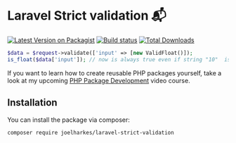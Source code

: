 # Laravel Strict validation 📬

[![Latest Version on Packagist](https://img.shields.io/packagist/v/joelharkes/laravel-strict-validation.svg?style=flat-square)](https://packagist.org/packages/beyondcode/laravel-mailbox)
[![Build status](https://github.com/eurides-eu/laravel-strict-validation/actions/workflows/CI.yml/badge.svg)](https://github.com/eurides-eu/laravel-mailbox/actions/workflows/run-tests.yml)
[![Total Downloads](https://img.shields.io/packagist/dt/joelharkes/laravel-strict-validation.svg?style=flat-square)](https://packagist.org/packages/beyondcode/laravel-mailbox)


``` php
$data = $request->validate(['input' => [new ValidFloat()]);
is_float($data['input']); // now is always true even if string "10"  is included.
```

If you want to learn how to create reusable PHP packages yourself, take a look at my upcoming [PHP Package Development](https://phppackagedevelopment.com) video course.


## Installation

You can install the package via composer:

```bash
composer require joelharkes/laravel-strict-validation
```
